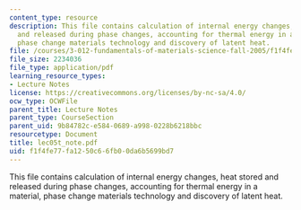 ```yaml
---
content_type: resource
description: This file contains calculation of internal energy changes, heat stored
  and released during phase changes, accounting for thermal energy in a material,
  phase change materials technology and discovery of latent heat.
file: /courses/3-012-fundamentals-of-materials-science-fall-2005/f1f4fe77fa1250c66fb00da6b5699bd7_lec05t_note.pdf
file_size: 2234036
file_type: application/pdf
learning_resource_types:
- Lecture Notes
license: https://creativecommons.org/licenses/by-nc-sa/4.0/
ocw_type: OCWFile
parent_title: Lecture Notes
parent_type: CourseSection
parent_uid: 9b84782c-e584-0689-a998-0228b6218bbc
resourcetype: Document
title: lec05t_note.pdf
uid: f1f4fe77-fa12-50c6-6fb0-0da6b5699bd7
---
```

This file contains calculation of internal energy changes, heat stored and released during phase changes, accounting for thermal energy in a material, phase change materials technology and discovery of latent heat.